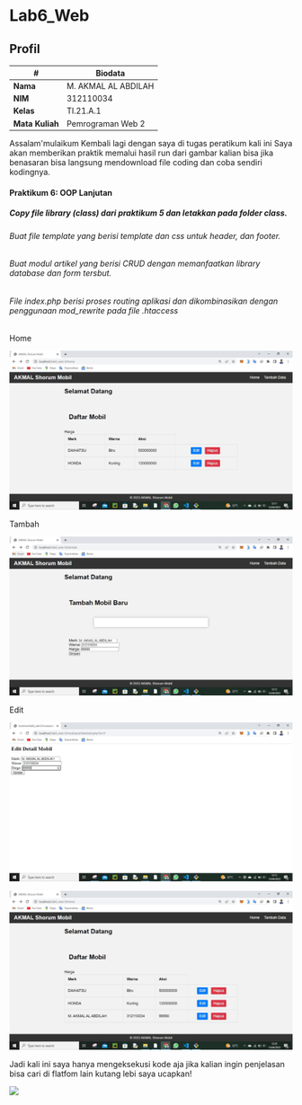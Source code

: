 # Lab6_Web

## Profil
| #               | Biodata                      |
| --------------- | ---------------------------- |
| **Nama**        | M. AKMAL AL ABDILAH          |
| **NIM**         | 312110034                    |
| **Kelas**       | TI.21.A.1                    |
| **Mata Kuliah** | Pemrograman Web 2            |

<p>
Assalam'mulaikum Kembali lagi dengan saya di tugas peratikum kali ini 
Saya akan memberikan praktik memalui hasil run dari gambar kalian bisa jika benasaran bisa langsung mendownload file coding dan coba sendiri kodingnya.
</p>


#### Praktikum 6: OOP Lanjutan

##### Copy file library (class) dari praktikum 5 dan letakkan pada folder class.

###### Buat file template yang berisi template dan css untuk header, dan footer.

###### Buat modul artikel yang berisi CRUD dengan memanfaatkan library database dan form tersbut.

###### File index.php berisi proses routing aplikasi dan dikombinasikan dengan penggunaan mod_rewrite pada file .htaccess


<p>Home</P>

![Gambar 1](screenshoot/1.JPG)

<p>Tambah</P>

![Gambar 2](screenshoot/2.JPG)

<p>Edit</P>

![Gambar 3](screenshoot/3.JPG)



![Gambar 4](screenshoot/4.JPG)

<p>
Jadi kali ini saya hanya mengeksekusi kode aja jika kalian ingin penjelasan bisa cari di flatfom lain kutang lebi saya ucapkan!
</p>

<img src="https://user-images.githubusercontent.com/91085882/222731693-24383140-7623-4e7a-a528-6621380b7be8.gif">